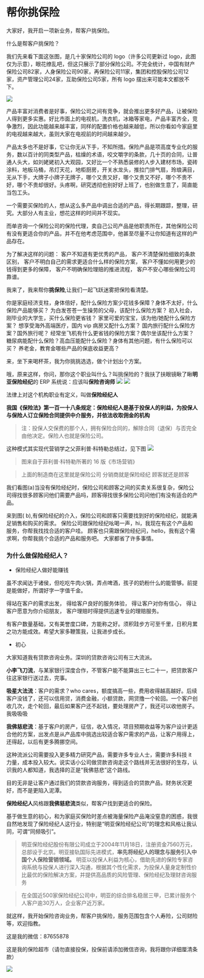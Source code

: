 # 帮你挑保险

大家好，我开启一项新业务，帮客户挑保险。

什么是帮客户挑保险？

我们先来看下面这张图，是几十家保险公司的 logo（许多公司更新过 logo，此图仅为示意），眼花缭乱吧，但这只展示了部分保险公司。不完全统计，中国有财产保险公司82家，人身保险公司90家，再保险公司11家，集团和控股保险公司12家，资产管理公司24家，互助保险公司5家，所有 logo 摆出来可能本文都放不下。


![](https://wx1.sinaimg.cn/mw1024/627dcbbdgy1gbpzpnnziej20s80jc1kx.jpg)

产品丰富对消费者是好事，保险公司之间有竞争，就会推出更多好产品，让被保险人得到更多实惠。好比市面上的电视机，洗衣机，冰箱等家电，产品丰富齐全，竞争激烈，因此功能越来越丰富，同样的配置价格也越来越低，所以你看如今家庭里的电视越来越大，虽则大家在电视前的时间越来越少。

产品太多也不是好事，它让你无从下手，不知所措。保险产品是项高度专业化的服务，数以百计的同类型产品，枯燥的术语，咬文嚼字的条款，几十页的合同，让普通人头大，如刘姥姥初入大观园，又好比一个不熟悉装修的人步入建材市场，瓷砖涂料，地板马桶，吊灯天花，地柜厨房，开关水龙头，推拉门排气扇，玲琅满目，无从下手，大牌子小牌子无牌子，哪个又贵又好，哪个又贵又不好，哪个不贵不好，哪个不贵却很好。头疼啊，研究透彻也别好好上班了，也别做生意了，简直能当包工头。

一个需要买保险的人，想从这么多产品中调出合适的产品，得长期跟踪，整理，研究。大部分人有主业，想花这样的时间并不现实。

而单咨询一个保险公司的保险代理，卖自己公司产品是他职责所在，其他保险公司有没有更适合你的产品，并不在他考虑范围中，他甚至尽量不让你知道有这样的产品存在。

为了解决这样的问题：
客户不知道有更优秀的产品，
客户不清楚保险细致的条款区别，
客户不明白自己的需求更适合什么样的保险方案，
客户不懂如何用更少的钱得到更多的保障，
客户不明确保险理赔的推进流程，
客户不安心哪些保险公司靠谱。

我来了，我来帮你**挑保险**,让我们一起飞跃迷雾把保险看清楚。

你是家庭经济支柱，身体倍好，配什么保险方案少花钱多保障？身体不太好，什么保险产品能够买？
为白发苍苍一生操劳的父母，该配什么保险方案？
初入社会，刚毕业的大学生，买什么保险更省钱？
家里可爱的宝宝，该为他/她配什么保险方案？
想享受海外高端医疗，国内 vip 病房又配什么方案？
国内旅行配什么保险方案？国外旅行呢？
经常坐飞机有什么更省钱的保险方案？偶尔坐该配什么方案？
糖尿病能配什么保险？高血压能配什么保险？身体有其他问题，有什么保险可以买？
养老金，教育金哪些产品的保底收益更高？

来，坐下来喝杯茶，我为你挑挑选选，做个计划出个方案。

哦，原来这样，你问，那你这个职业叫什么？叫挑保险的？我扶了扶眼镜瞅了瞅**明亚保险经纪**的 ERP 系统说：应该叫**保险咨询师**
![](https://wx3.sinaimg.cn/mw1024/627dcbbdgy1gbq05l1hp2j20sc042jx2.jpg)
![](https://wx3.sinaimg.cn/mw1024/627dcbbdgy1gbq0cjvn75j228s0ro0yq.jpg)

法律上对这个机构职业有定义，叫做**保险经纪人**

**我国《保险法》第一百一十八条规定：保险经纪人是基于投保人的利益，为投保人与保险人订立保险合同提供中介服务，并依法收取佣金的机构**

>注：投保人交保费的那个人，拥有保险合同的，解除合同（退保）与否完全由他决定。保险人也就是保险公司。


这种模式其实‎现代营销学之父菲利普·科特勒总结过，见下图
![](https://wx2.sinaimg.cn/mw1024/627dcbbdgy1gbq06z3vdnj20so0c2e5g.jpg)

>图来自于菲利普·科特勒所著的 16 版《市场营销》


>上面的制造商在这里就是保险公司
>分销商就是保险经纪
>顾客就还是顾客

我们看图(a)当没有保险经纪时，保险公司和顾客之间的买卖关系很复杂，保险公司得找很多顾客问他们需要产品吗，顾客得找很多保险公司问他们有没有适合的产品。

来到图( b),有保险经纪的介入，保险公司和顾客只需要找到好的保险经纪，就能满足销售和购买的需求。
保险公司跟保险经纪吆喝一声，hi，我现在有这个产品和服务，你帮我找找合适的客户哇。
顾客也只需跟保险经纪问，hello，我有这个需求啊，你帮我挑个合适的产品和服务吧。
大家都省了许多事情。


### 为什么做保险经纪人？

- 保险经纪人做好能赚钱

虽不求闻达于诸侯，但吃吃牛肉火锅，弄点啤酒，孩子的奶粉什么的能管够。前提是能做好，所谓好字一字值千金。

得站在客户的需求出发，
得给客户良好的服务体验，
得让客户对你有信心，
得让客户愿意为你介绍朋友，
客户理赔时得提供迅速专业的理赔服务。

有客户数量基础，又有美誉度口碑，方能称之好。须积跬步方可至千里，日积月累之功方能成效。希望大家多鞭策我，让我进步成长。

- 初心

大家知道我有贷款咨询业务。深圳的贷款咨询公司有三大流派。

**小李飞刀流**，与某家银行深度合作，不管客户能不能算出三七二十一，把贷款客户往这家银行送过去，完事。

**吸星大法流**：客户的需求？who cares，额度搞高一些，费用收得越高越好。后续客户没钱了，还可以信用贷，消费金融，小额贷款，网贷撸一个轮回。一个客户创收几次，走个轮回，最后如果客户还不起钱，要处理房产了，我还可以收他房子。我吸吸吸

**我佛慈悲流**：基于客户的房产，征信，收入情况，项目预期收益等为客户设计更适合他的方案，出发点是从产品库中挑选出较适合客户需求的产品，让客户用得上，还得起，以后有更多腾挪空间。

这种流派公司需要投入更多精力研究产品，需要许多专业人士，需要许多科技 it 力量，成本投入较大。说实话小公司做贷款咨询走这个路线并无法很好的生存，认识我的人都知道，我选择的正是“我佛慈悲”这个路线。

目的无非是让客户通过我们的贷款咨询服务，得到适合的贷款产品，财务状况更好，而不是更陷入泥潭。

**保险经纪人**风格跟**我佛慈悲流**类似，帮客户找到更适合的保险。

基于做生意的初心，和为家庭买保险时差点被海量保险产品淹没窒息的困惑，我很自然地发现了保险经纪人这行业，特别是“明亚保险经纪公司”的理念和风格让我认同，可谓“同频吸引”。

>明亚保险经纪股份有限公司成立于2004年11月18日，注册资金7560万元，总部设于北京。明亚接轨国际先进模式，**率先将经纪人的理念与服务引入中国个人保险营销领域。**
>  明亚以投保人利益为核心，借助先进的保险专家咨询系统与投保人进行深入沟通，根据其个性化需求，为投保人量身定制性价比最优的保险解决方案，并提供高品质的风险管理、保险经纪及理财咨询服务

>在全国近500家保险经纪公司中，明亚的综合排名稳居三甲，已累计服务个人客户逾30万人，企业客户近万家。


就这样，我开始保险咨询业务，帮客户挑保险，服务范围包含个人寿险，公司财险等，欢迎指教。

这是我的微信：87655878


这是我的保险超市（请勿直接投保，投保前请添加微信咨询，我将跟你详细厘清条款）


![](https://wx4.sinaimg.cn/mw1024/627dcbbdgy1gbq0gwz9npj208y08ytat.jpg)
